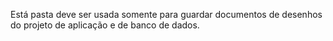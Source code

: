 Está pasta deve ser usada somente para guardar documentos de desenhos do projeto de aplicação e de banco de dados.
